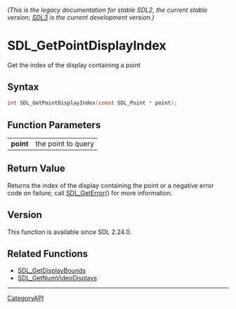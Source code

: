 ###### (This is the legacy documentation for stable SDL2, the current stable version; [SDL3](https://wiki.libsdl.org/SDL3/) is the current development version.)
# SDL_GetPointDisplayIndex

Get the index of the display containing a point

## Syntax

```c
int SDL_GetPointDisplayIndex(const SDL_Point * point);

```

## Function Parameters

|               |                    |
| ------------- | ------------------ |
| **point**     | the point to query |

## Return Value

Returns the index of the display containing the point or a negative error
code on failure; call [SDL_GetError](SDL_GetError.md)() for more information.

## Version

This function is available since SDL 2.24.0.

## Related Functions

* [SDL_GetDisplayBounds](SDL_GetDisplayBounds.md)
* [SDL_GetNumVideoDisplays](SDL_GetNumVideoDisplays.md)

----
[CategoryAPI](CategoryAPI.md)
